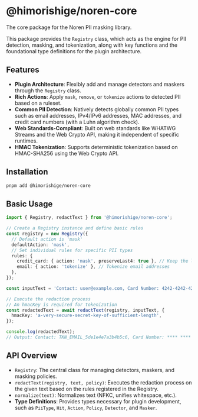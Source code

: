 # @himorishige/noren-core

The core package for the Noren PII masking library.

This package provides the `Registry` class, which acts as the engine for PII detection, masking, and tokenization, along with key functions and the foundational type definitions for the plugin architecture.

## Features

- **Plugin Architecture**: Flexibly add and manage detectors and maskers through the `Registry` class.
- **Rich Actions**: Apply `mask`, `remove`, or `tokenize` actions to detected PII based on a ruleset.
- **Common PII Detection**: Natively detects globally common PII types such as email addresses, IPv4/IPv6 addresses, MAC addresses, and credit card numbers (with a Luhn algorithm check).
- **Web Standards-Compliant**: Built on web standards like WHATWG Streams and the Web Crypto API, making it independent of specific runtimes.
- **HMAC Tokenization**: Supports deterministic tokenization based on HMAC-SHA256 using the Web Crypto API.

## Installation

```sh
pnpm add @himorishige/noren-core
```

## Basic Usage

```typescript
import { Registry, redactText } from '@himorishige/noren-core';

// Create a Registry instance and define basic rules
const registry = new Registry({
  // Default action is 'mask'
  defaultAction: 'mask',
  // Set individual rules for specific PII types
  rules: {
    credit_card: { action: 'mask', preserveLast4: true }, // Keep the last 4 digits of credit cards
    email: { action: 'tokenize' }, // Tokenize email addresses
  },
});

const inputText = 'Contact: user@example.com, Card Number: 4242-4242-4242-4242';

// Execute the redaction process
// An hmacKey is required for tokenization
const redactedText = await redactText(registry, inputText, {
  hmacKey: 'a-very-secure-secret-key-of-sufficient-length',
});

console.log(redactedText);
// Output: Contact: TKN_EMAIL_5de1e4e7a3b4b5c6, Card Number: **** **** **** 4242
```

## API Overview

- `Registry`: The central class for managing detectors, maskers, and masking policies.
- `redactText(registry, text, policy)`: Executes the redaction process on the given text based on the rules registered in the Registry.
- `normalize(text)`: Normalizes text (NFKC, unifies whitespace, etc.).
- **Type Definitions**: Provides types necessary for plugin development, such as `PiiType`, `Hit`, `Action`, `Policy`, `Detector`, and `Masker`.